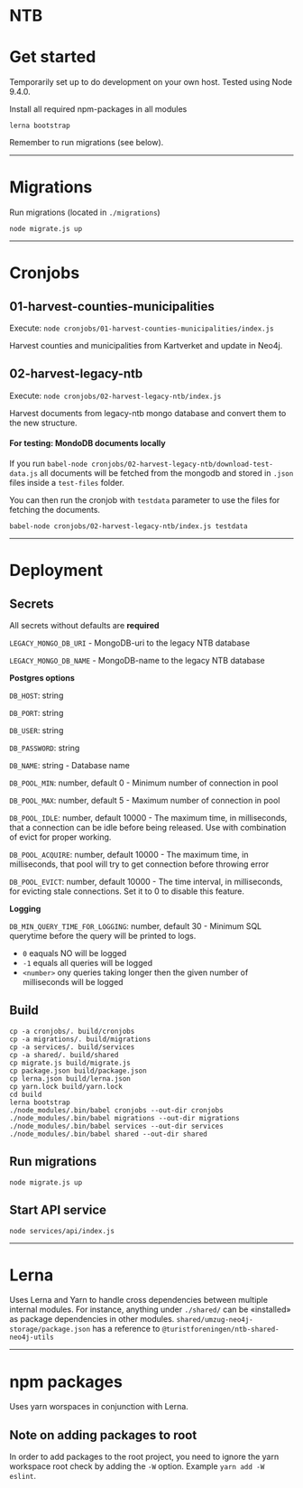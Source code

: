 NTB
===


# Get started

Temporarily set up to do development on your own host. Tested using Node 9.4.0.


Install all required npm-packages in all modules
```
lerna bootstrap
```

Remember to run migrations (see below).

----

# Migrations

Run migrations (located in `./migrations`)
```
node migrate.js up
```

----

# Cronjobs

## 01-harvest-counties-municipalities
Execute:
`node cronjobs/01-harvest-counties-municipalities/index.js`

Harvest counties and municipalities from Kartverket and update in Neo4j.

## 02-harvest-legacy-ntb
Execute:
`node cronjobs/02-harvest-legacy-ntb/index.js`

Harvest documents from legacy-ntb mongo database and convert them to the new
structure.

#### For testing: MondoDB documents locally
If you run `babel-node cronjobs/02-harvest-legacy-ntb/download-test-data.js`
all documents will be fetched from the mongodb and stored in `.json` files inside a `test-files` folder.

You can then run the cronjob with `testdata` parameter to use the files for fetching the documents.

`babel-node cronjobs/02-harvest-legacy-ntb/index.js testdata`

----

# Deployment

## Secrets

All secrets without defaults are **required**

`LEGACY_MONGO_DB_URI` - MongoDB-uri to the legacy NTB database

`LEGACY_MONGO_DB_NAME` - MongoDB-name to the legacy NTB database

**Postgres options**

`DB_HOST`: string

`DB_PORT`: string

`DB_USER`: string

`DB_PASSWORD`: string

`DB_NAME`: string - Database name

`DB_POOL_MIN`: number, default 0 - Minimum number of connection in pool

`DB_POOL_MAX`: number, default 5 - Maximum number of connection in pool

`DB_POOL_IDLE`: number, default 10000 - The maximum time, in milliseconds, that a connection can be idle before being released. Use with combination of evict for proper working.

`DB_POOL_ACQUIRE`: number, default 10000 - The maximum time, in milliseconds, that pool will try to get connection before throwing error

`DB_POOL_EVICT`: number, default 10000 - The time interval, in milliseconds, for evicting stale connections. Set it to 0 to disable this feature.


**Logging**

`DB_MIN_QUERY_TIME_FOR_LOGGING`: number, default 30 - Minimum SQL querytime before the query will be printed to logs.
- `0` eaquals NO will be logged
- `-1` equals all queries will be logged
- `<number>` ony queries taking longer then the given number of milliseconds will be logged


## Build

```
cp -a cronjobs/. build/cronjobs
cp -a migrations/. build/migrations
cp -a services/. build/services
cp -a shared/. build/shared
cp migrate.js build/migrate.js
cp package.json build/package.json
cp lerna.json build/lerna.json
cp yarn.lock build/yarn.lock
cd build
lerna bootstrap
./node_modules/.bin/babel cronjobs --out-dir cronjobs
./node_modules/.bin/babel migrations --out-dir migrations
./node_modules/.bin/babel services --out-dir services
./node_modules/.bin/babel shared --out-dir shared
```

## Run migrations

`node migrate.js up`

## Start API service

`node services/api/index.js`

----

# Lerna

Uses Lerna and Yarn to handle cross dependencies between multiple internal modules. For instance, anything under `./shared/` can be «installed» as package dependencies in other modules. `shared/umzug-neo4j-storage/package.json` has a reference to `@turistforeningen/ntb-shared-neo4j-utils`

----

# npm packages

Uses yarn worspaces in conjunction with Lerna.

## Note on adding packages to root

In order to add packages to the root project, you need to ignore the yarn
workspace root check by adding the `-W` option. Example `yarn add -W eslint`.
